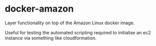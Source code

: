 # docker-amazon
Layer functionality on top of the Amazon Linux docker image.

Useful for testing the automated scripting required to initialise an ec2 instance via something like cloudformation.
